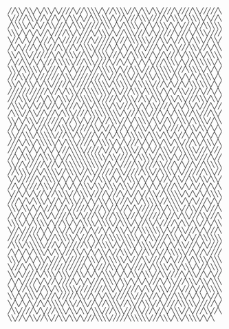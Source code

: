 ╱╱╲╲╱╲╲╱╲╱╲╲╱╲╱╱╱╱╲╱╱╲╲╲╲╱╲╱╱╲╲╲╲╱╱╲╱╲╲╱╲╲╱╱╱╱╲╱╱╱╱╲╲╱╱╱╱╱╲╲╱╱╱╱╲╲╲╱╱╲╱╱╲╱╲╱╲╲╱╲╱╱╲╲╲╲╲╱╲╱╱╲╱╱╱╲╲╲╱╱╱╱╲╱╲╲╲╱╲╲╲╲╲╱╲╱╱╲╱╲╲╲╲╱╲╱╲╱╱╲╲╱╱╱╲╱╲╲╲╱╱╱╱╱╲╲╲╱╲╱╲╲╲╲╱╲╱╲╱╲╲╲╱╲╱╲╱╱╱╲╱╱╲╲╲╲╲╲╲╲╱╲╱╲╱╲╱╱╲╱╱╱╱╲╲╱╲╱╱╱╲╱╲╲╲╱╲╱╱╲╲╲╱╱╱╲╱╲╱╱╱╱╱╲╱╱╱╲╱╲╲╲╱╱╱╱╲╱╱╲╱╲╱╱╲╱╱╱╲╱╲╱╱╱╱╱╱╱╱╲╱╱╱╱╱╲╱╱╱╲╲╲╲╲╲╱╱╱╲╲╱╲╱╱╲╲╱╲╲╲╱╱╲╲╱╱╲╱╲╱╱╱╲╱╲╲╱╱╱╲╲╱╱╲╱╲╲╲╲╱╱╱╱╲╱╲╱╲╱╲╱╱╲╱╱╱╲╱╲╱╲╲╱╱╱╲╲╲╱╱╲╱╲╲╲╲╱╲╲╲╱╱╱╱╱╱╲╱╲╱╲╲╲╱╱╲╲╱╲╲╲╲╱╱╱╲╱╱╲╲╲╲╱╱╲╱╱╲╱╱╱╲╱╲╲╲╱╲╱╲╲╲╲╱╲╱╱╲╲╱╲╱╲╱╱╱╲╲╲╲╲╱╱╱╲╲╲╱╱╱╱╲╱╱╲╱╲╱╲╱╲╱╲╱╱╱╲╲╲╲╱╲╱╱╲╲╲╲╲╲╱╲╲╲╲╱╲╲╲╲╲╱╲╱╱╱╲╱╲╱╲╱╱╱╲╱╱╲╲╲╲╲╱╲╱╱╲╲╲╱╱╱╲╲╲╲╲╲╱╱╱╲╲╲╲╲╱╲╱╲╱╱╱╱╲╲╱╱╲╱╱╱╱╱╱╱╲╲╲╱╱╱╱╱╱╱╱╲╲╱╱╱╲╲╲╱╱╲╱╲╲╱╲╲╲╲╱╲╲╱╲╱╲╱╲╲╲╲╱╲╲╲╱╲╱╲╲╱╲╱╲╲╱╱╱╱╱╲╱╱╱╱╱╲╲╲╲╲╱╲╲╲╲╲╱╲╲╲╲╲╱╱╱╲╱╲╱╱╲╱╲╲╲╲╲╲╱╲╱╱╱╱╱╱╱╱╱╱╱╱╲╱╱╲╱╲╲╲╱╱╲╲╲╲╲╲╲╱╲╲╱╱╱╲╲╲╱╲╲╲╲╱╲╱╲╱╲╲╱╱╱╱╲╱╱╲╱╲╱╱╱╲╲╲╱╱╱╲╱╲╲╱╲╲╲╱╱╲╲╲╲╲╲╱╱╱╱╱╲╱╲╲╲╱╱╲╲╱╲╲╲╱╲╲╱╲╲╱╱╱╲╲╲╱╲╲╱╱╲╲╲╱╲╱╲╱╱╲╱╱╲╱╲╱╱╱╲╱╲╲╱╲╲╲╲╱╲╲╱╱╱╲╲╱╲╱╲╲╱╱╱╱╲╱╲╱╲╲╱╲╱╱╱╲╱╱╱╲╲╲╱╱╲╲╱╱╲╱╱╲╱╲╲╲╱╱╱╱╲╲╲╲╲╲╲╲╲╱╲╱╱╱╲╲╲╱╱╱╲╱╲╱╲╲╲╱╱╲╲╱╱╱╲╲╱╲╲╱╲╱╲╲╲╱╱╱╱╱╱╱╲╱╱╲╲╱╲╱╱╱╲╱╱╲╲╲╱╱╲╱╲╲╲╲╱╲╲╱╱╲╲╱╲╲╲╱╲╲╲╲╱╱╲╲╱╱╲╱╱╲╱╲╱╱╲╲╱╱╲╲╲╲╱╱╱╱╱╲╲╱╲╱╱╲╱╱╲╱╲╱╲╲╱╲╱╲╱╲╱╱╱╱╲╱╲╲╱╲╲╱╲╱╲╲╲╱╱╲╲╲╱╲╲╲╲╲╱╱╱╲╲╱╲╲╱╱╱╲╱╲╱╲╱╲╲╱╲╲╲╲╲╱╲╲╲╱╲╲╱╲╱╱╲╱╲╱╲╱╲╱╲╱╱╱╱╲╱╲╲╱╲╲╲╲╲╱╲╱╲╲╲╱╱╱╱╲╱╲╲╲╲╱╲╱╲╱╱╱╲╱╲╱╲╲╱╲╲╱╲╲╱╱╱╲╲╱╲╲╲╱╲╱╱╱╲╱╲╱╲╱╲╱╲╱╲╱╱╱╲╲╲╲╱╱╱╱╱╲╱╱╲╱╲╲╲╲╱╱╲╱╲╱╱╲╲╲╱╱╲╲╲╲╲╱╱╱╲╱╱╱╱╱╲╱╲╲╲╱╱╲╲╲╲╱╲╱╱╲╲╲╲╲╲╲╲╲╲╱╲╲╱╱╱╱╲╱╲╲╲╲╱╱╲╲╲╱╲╱╱╲╲╲╱╱╱╱╲╱╱╲╲╱╱╲╱╱╱╱╱╲╱╱╲╱╲╲╲╲╲╲╲╲╲╲╲╱╱╲╱╲╱╱╱╱╲╲╱╱╱╱╲╲╱╱╱╲╱╲╱╱╲╱╱╲╲╲╲╲╱╱╲╲╲╲╱╱╲╱╲╲╲╲╱╱╲╲╲╲╱╱╲╲╱╱╱╱╱╱╲╲╱╱╱╱╱╲╲╲╱╱╲╲╲╲╱╲╱╱╱╱╱╱╲╲╲╱╱╲╱╲╱╱╱╱╱╲╱╲╲╲╲╱╲╱╲╱╲╱╱╲╱╱╲╲╲╱╲╱╲╱╲╲╲╱╲╱╲╱╲╱╱╲╱╲╲╱╱╲╲╱╲╲╱╲╲╱╱╱╲╱╲╱╱╱╱╲╲╲╱╱╲╱╲╱╲╱╲╲╲╱╲╲╱╲╲╲╱╲╲╲╱╱╲╱╲╱╲╱╲╱╱╱╲╲╱╲╱╲╱╱╲╱╲╱╲╲╱╱╲╱╲╱╲╱╱╲╱╱╲╲╲╲╱╱╲╲╲╲╱╱╱╱╲╱╱╱╲╱╲╱╱╲╱╱╲╲╱╱╲╲╲╲╲╱╲╱╲╱╲╱╲╲╲╲╱╱╱╲╱╲╱╲╲╲╱╲╱╱╲╱╲╲╲╱╱╲╱╲╱╲╲╱╲╲╱╱╱╲╱╲╱╲╲╲╲╲╱╱╲╲╲╲╱╲╱╲╱╱╱╲╱╲╱╲╲╲╱╲╲╱╲╱╲╱╱╱╲╱╱╲╱╱╱╱╱╲╱╱╱╲╲╱╱╲╱╱╲╱╲╱╱╱╱╱╲╲╱╲╲╲╲╱╱╲╲╱╱╲╱╱╱╲╱╲╱╱╲╱╲╱╱╲╲╱╲╱╱╱╱╲╲╱╲╱╱╱╲╲╱╱╱╲╲╲╲╱╱╱╲╱╱╱╱╱╱╲╱╱╲╱╲╲╱╱╱╲╲╱╱╱╲╲╲╲╲╱╲╱╲╲╲╲╱╲╱╱╲╲╱╲╱╲╲╲╲╱╲╲╲╲╱╱╲╲╲╱╲╱╱╲╲╱╲╱╱╱╱╲╱╲╲╱╲╲╱╱╲╱╲╲╲╱╱╲╱╱╱╱╱╲╱╲╱╲╲╱╱╲╱╱╱╲╱╲╱╱╲╱╲╱╲╲╱╲╱╱╲╲╲╲╲╲╲╱╲╱╱╲╲╱╱╱╲╱╲╱╱╱╲╱╱╱╱╱╱╲╲╲╱╲╱╱╲╲╲╲╲╱╲╱╱╱╲╲╱╱╲╲╲╲╲╲╲╲╲╱╲╱╲╲╱╱╱╲╲╲╱╲╱╲╱╱╲╲╲╲╲╲╱╲╲╲╱╲╲╲╲╲╱╱╱╲╱╲╱╱╱╱╱╲╲╱╱╲╲╲╲╱╲╱╲╲╲╱╲╲╲╲╱╱╱╲╱╲╱╲╲╱╱╱╲╱╲╱╱╱╱╱╲╱╲╱╲╱╲╲╲╱╲╱╲╲╱╱╱╲╲╱╲╱╲╱╲╲╱╲╱╱╲╲╲╱╲╱╱╲╲╱╲╱╱╲╲╲╲╲╱╱╲╱╱╲╱╱╱╱╲╲╲╱╲╱╲╱╲╲╱╲╱╱╱╲╱╱╱╱╱╱╲╲╲╱╲╲╲╲╲╲╱╲╱╱╱╲╲╱╱╱╱╲╱╲╱╱╱╲╱╲╲╲╲╱╲╲╲╲╱╱╱╲╱╲╲╱╱╱╱╱╱╱╱╱╱╱╱╱╲╱╲╱╱╱╱╲╲╱╲╱╲╱╱╱╱╲╱╲╲╲╲╱╲╲╱╲╲╲╱╲╱╱╲╲╲╲╲╲╱╲╱╱╱╱╲╱╲╲╲╱╲╲╲╱╱╲╲╱╲╱╲╱╲╲╲╱╲╱╲╱╲╲╱╲╲╲╱╱╲╲╱╱╱╱╲╱╲╲╱╱╲╱╲╱╱╱╲╱╲╱╱╱╱╲╱╲╱╱╲╱╱╱╱╲╱╲╱╲╱╱╱╲╲╲╲╱╲╲╱╲╱╲╱╲╱╱╱╲╱╲╲╱╱╱╲╲╲╱╲╲╱╲╲╲╲╱╲╱╱╲╲╲╱╱╲╲╱╲╲╲╲╲╲╱╱╱╱╱╱╱╱╲╲╱╲╱╱╱╱╱╲╱╲╲╱╲╲╲╱╱╱╲╱╱╱╲╱╱╲╲╲╲╲╲╲╱╲╱╲╲╲╱╲╱╱╱╲╱╱╱╱╱╲╲╱╱╲╱╲╱╲╲╱╱╱╱╲╲╱╱╱╲╱╱╲╱╲╱╱╲╲╲╱╲╱╲╲╱╲╱╱╲╲╱╲╱╲╱╲╱╱╲╱╲╲╲╲╱╲╲╱╱╲╲╱╱╲╱╱╲╲╲╲╱╱╲╲╱╱╲╲╲╱╱╲╱╱╱╱╲╲╲╲╲╱╱╱╱╱╲╱╱╲╲╱╱╱╱╲╱╲╱╱╱╲╲╲╱╲╲╱╲╲╱╲╲╲╱╱╱╲╲╲╱╱╱╲╲╱╱╱╲╱╱╲╱╲╲╲╱╱╲╱╱╱╲╲╱╱╲╲╲╱╱╲╱╲╲╱╱╲╲╱╱╲╲╱╲╲╱╲╱╱╱╲╲╲╲╱╱╱╱╱╲╲╲╲╲╲╱╱╱╲╲╲╱╲╲╱╲╲╲╲╱╲╱╲
